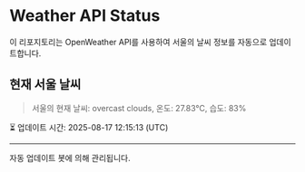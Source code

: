 
# Weather API Status

이 리포지토리는 OpenWeather API를 사용하여 서울의 날씨 정보를 자동으로 업데이트합니다.

## 현재 서울 날씨
> 서울의 현재 날씨: overcast clouds, 온도: 27.83°C, 습도: 83%

⏳ 업데이트 시간: 2025-08-17 12:15:13 (UTC)

---
자동 업데이트 봇에 의해 관리됩니다.
